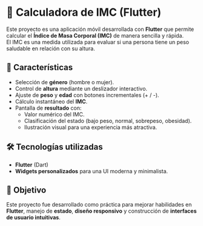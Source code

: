 # 📱 Calculadora de IMC (Flutter)  

Este proyecto es una aplicación móvil desarrollada con **Flutter** que permite calcular el **Índice de Masa Corporal (IMC)** de manera sencilla y rápida.  
El IMC es una medida utilizada para evaluar si una persona tiene un peso saludable en relación con su altura.  

## 🚀 Características  
- Selección de **género** (hombre o mujer).  
- Control de **altura** mediante un deslizador interactivo.  
- Ajuste de **peso** y **edad** con botones incrementales (+ / -).  
- Cálculo instantáneo del **IMC**.  
- Pantalla de **resultado** con:  
  - Valor numérico del IMC.  
  - Clasificación del estado (bajo peso, normal, sobrepeso, obesidad).  
  - Ilustración visual para una experiencia más atractiva.  

## 🛠️ Tecnologías utilizadas  
- **Flutter** (Dart)  
- **Widgets personalizados** para una UI moderna y minimalista.  

## 🎯 Objetivo  
Este proyecto fue desarrollado como práctica para mejorar habilidades en **Flutter**, manejo de **estado**, **diseño responsivo** y construcción de **interfaces de usuario intuitivas**. 


